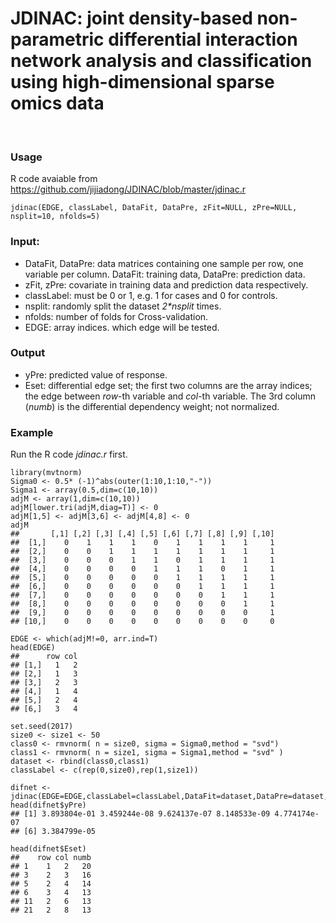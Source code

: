 # JDINAC: joint density-based non-parametric differential interaction network analysis and classification using high-dimensional sparse omics data
<br >



### Usage

R code avaiable from https://github.com/jijiadong/JDINAC/blob/master/jdinac.r
```
jdinac(EDGE, classLabel, DataFit, DataPre, zFit=NULL, zPre=NULL, nsplit=10, nfolds=5)
```
### Input:

  - DataFit, DataPre: data matrices containing one sample per row, one variable per column. DataFit: training data, DataPre: prediction data. 
  - zFit, zPre: covariate in training data and prediction data respectively.
  - classLabel: must be 0 or 1, e.g. 1 for cases and 0 for controls.
  - nsplit: randomly split the dataset *2\*nsplit* times.
  - nfolds: number of folds for Cross-validation.
  - EDGE: array indices. which edge will be tested.

### Output

  - yPre: predicted value of response.
  - Eset: differential edge set; the first two columns are the array indices; the edge between *row*-th variable and *col*-th variable. The 3rd column (*numb*) is the differential dependency weight; not normalized.

### Example
Run the R code *jdinac.r* first. 

```{r}
library(mvtnorm)
Sigma0 <- 0.5* (-1)^abs(outer(1:10,1:10,"-"))
Sigma1 <- array(0.5,dim=c(10,10))
adjM <- array(1,dim=c(10,10))
adjM[lower.tri(adjM,diag=T)] <- 0
adjM[1,5] <- adjM[3,6] <- adjM[4,8] <- 0
adjM
##       [,1] [,2] [,3] [,4] [,5] [,6] [,7] [,8] [,9] [,10]
##  [1,]    0    1    1    1    0    1    1    1    1     1
##  [2,]    0    0    1    1    1    1    1    1    1     1
##  [3,]    0    0    0    1    1    0    1    1    1     1
##  [4,]    0    0    0    0    1    1    1    0    1     1
##  [5,]    0    0    0    0    0    1    1    1    1     1
##  [6,]    0    0    0    0    0    0    1    1    1     1
##  [7,]    0    0    0    0    0    0    0    1    1     1
##  [8,]    0    0    0    0    0    0    0    0    1     1
##  [9,]    0    0    0    0    0    0    0    0    0     1
## [10,]    0    0    0    0    0    0    0    0    0     0

EDGE <- which(adjM!=0, arr.ind=T)
head(EDGE)
##      row col
## [1,]   1   2
## [2,]   1   3
## [3,]   2   3
## [4,]   1   4
## [5,]   2   4
## [6,]   3   4

set.seed(2017)
size0 <- size1 <- 50
class0 <- rmvnorm( n = size0, sigma = Sigma0,method = "svd")
class1 <- rmvnorm( n = size1, sigma = Sigma1,method = "svd" ) 
dataset <- rbind(class0,class1)
classLabel <- c(rep(0,size0),rep(1,size1))

difnet <- jdinac(EDGE=EDGE,classLabel=classLabel,DataFit=dataset,DataPre=dataset,nsplit=10,nfolds=5)
head(difnet$yPre)
## [1] 3.893804e-01 3.459244e-08 9.624137e-07 8.148533e-09 4.774174e-07
## [6] 3.384799e-05

head(difnet$Eset)
##    row col numb
## 1    1   2   20
## 3    2   3   16
## 5    2   4   14
## 6    3   4   13
## 11   2   6   13
## 21   2   8   13

```

